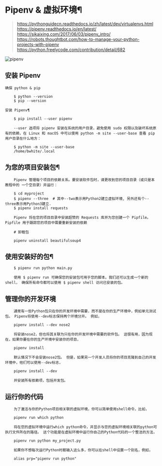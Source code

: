 # Pipenv & 虚拟环境¶
> https://pythonguidecn.readthedocs.io/zh/latest/dev/virtualenvs.html
> https://pipenv.readthedocs.io/en/latest/
> https://sikaixing.com/2017/06/03/pipenv_intro/
> https://robots.thoughtbot.com/how-to-manage-your-python-projects-with-pipenv
> https://python.freelycode.com/contribution/detail/682

![pipenv](http://7sbqvw.com1.z0.glb.clouddn.com/github/python/pipenv.jpg)

## 安装 Pipenv
```
确保 python & pip

    $ python --version
    $ pip --version

安装 Pipenv¶

    $ pip install --user pipenv

    --user 选项将 pipenv 安装在系统的用户目录，避免使用 sudo 权限以及破坏系统原有的依赖，在 Linux 和 macOS 中可以使用 python -m site --user-base 查看 pip 用户目录在什么地方：
    
    $ python -m site --user-base
    /home/bwhite/.local
```

## 为您的项目安装包¶
```
    Pipenv 管理每个项目的依赖关系。要安装软件包时，请更改到您的项目目录（或只是本教程中的 一个空目录）并运行：

    $ cd myproject
    $ pipenv --three  # 其中--two表示用Python2建立虚拟环境, 另外还有个--three表示用Python3建立. 
    $ pipenv install requests

    Pipenv 将在您的项目目录中安装超赞的 Requests 库并为您创建一个 Pipfile。 Pipfile 用于跟踪您的项目中需要重新安装的依赖

    # 卸载包

    pipenv uninstall beautifulsoup4
```

## 使用安装好的包¶
```
    $ pipenv run python main.py

    使用 $ pipenv run 可确保您的安装包可用于您的脚本。我们还可以生成一个新的 shell， 确保所有命令都可以使用 $ pipenv shell 访问已安装的包。
```

## 管理你的开发环境
```
    通常有一些Python包只在你的开发环境中需要，而不是在你的生产环境中，例如单元测试包。 Pipenv将使用--dev标志保持两个环境分开。 例如，

    pipenv install --dev nose2

    将安装nose2，但也将其关联为只在你的开发环境中需要的软件包。 这很有用，因为现在，如果你要在你的生产环境中安装你的项目，

    pipenv install

    默认情况下不会安装nose2包。 但是，如果另一个开发人员将你的项目克隆到自己的开发环境中，他们可以使用--dev标志，

    pipenv install --dev

    并安装所有依赖项，包括开发包。
```

## 运行你的代码
```
    为了激活与你的Python项目相关联的虚拟环境，你可以简单使用shell命令，比如，

    pipenv run which python

    将在您的虚拟环境中运行which python命令，并显示与您的虚拟环境相关联的python可执行文件所在的路径。 这个功能是在虚拟环境中运行你自己的Python代码的一个整洁的方法，

    pipenv run python my_project.py

    如果你不想每次运行Python时都输入这么多，你可以在shell中设置一个别名，例如，

    alias prp="pipenv run python"
```



